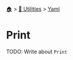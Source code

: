 <!--startTocHeader-->
[🏠](../../README.md) > [🔧 Utilities](../README.md) > [Yaml](README.md)
# Print
<!--endTocHeader-->
TODO: Write about `Print`
<!--startTocSubTopic-->
<!--endTocSubTopic-->